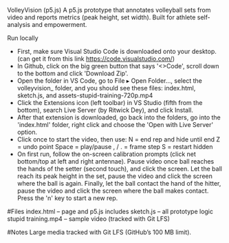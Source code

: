 VolleyVision (p5.js)
A p5.js prototype that annotates volleyball sets from video and reports metrics (peak height, set width). Built for athlete self-analysis and empowerment.

Run locally
- First, make sure Visual Studio Code is downloaded onto your desktop. (can get it from this link https://code.visualstudio.com/)
- In Github, click on the big green button that says '<>Code', scroll down to the bottom and click 'Download Zip'.
- Open the folder in VS Code, go to File ▸ Open Folder…, select the volleyvision_ folder, and you should see these files: index.html, sketch.js, and assets-stupid-training-720p.mp4
- Click the Extensions icon (left toolbar) in VS Studio (fifth from the bottom), search Live Server (by Ritwick Dey), and click Install.
- After that extension is downloaded, go back into the folders, go into the 'index.html' folder, right click and choose the 'Open with Live Server' option.
- Click once to start the video, then use:
N = end rep and hide until end
Z = undo point
Space = play/pause
, / . = frame step
S = restart hidden
- On first run, follow the on-screen calibration prompts (click net bottom/top at left and right antennae).
Pause video once ball reaches the hands of the setter (second touch), and click the screen. Let the ball reach its peak height in the set, pause the video and click the screen where the ball is again. Finally, let the ball contact the hand of the hitter, pause the video and click the screen where the ball makes contact. Press the 'n' key to start a new rep.

#Files
index.html – page and p5.js includes
sketch.js – all prototype logic
stupid training.mp4 – sample video (tracked with Git LFS)

#Notes
Large media tracked with Git LFS (GitHub’s 100 MB limit).
